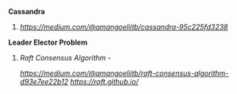 
**Cassandra**
  1. *https://medium.com/@amangoeliitb/cassandra-95c225fd3238*

**Leader Elector Problem**
  1. *Raft Consensus Algorithm* - 
      
      *https://medium.com/@amangoeliitb/raft-consensus-algorithm-d93e7ee22b12*
      *https://raft.github.io/*
